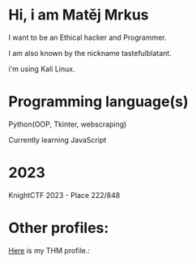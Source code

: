 # Hi, i am Matěj Mrkus
I want to be an Ethical hacker and Programmer.

I am also known by the nickname tastefulblatant.

i'm using Kali Linux.

# Programming language(s)

Python(OOP, Tkinter, webscraping)

Currently learning JavaScript

# 2023
KnightCTF 2023 - Place 222/848

# Other profiles:
[Here](https://tryhackme.com/p/tastefulblatant) is my THM profile.:
